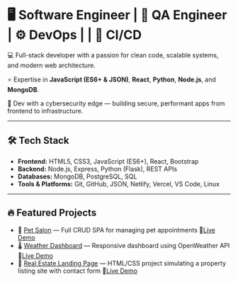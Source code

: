 # 🖥️ Software Engineer | 🧰 QA Engineer | ⚙️ DevOps |  | 🔁 CI/CD 

💻 Full-stack developer with a passion for clean code, scalable systems, and modern web architecture.

⭐ Expertise in **JavaScript (ES6+ & JSON)**, **React**, **Python**, **Node.js**, and **MongoDB**.  

🔐 Dev with a cybersecurity edge — building secure, performant apps from frontend to infrastructure.

---

## 🛠️ Tech Stack

- **Frontend:** HTML5, CSS3, JavaScript (ES6+), React, Bootstrap  
- **Backend:** Node.js, Express, Python (Flask), REST APIs  
- **Databases:** MongoDB, PostgreSQL, SQL  
- **Tools & Platforms:** Git, GitHub, JSON, Netlify, Vercel, VS Code, Linux

---

## 🔥 Featured Projects

- 🐩 [Pet Salon](https://github.com/CodeMagicianEquinox/Pet-Salon) — Full CRUD SPA for managing pet appointments
    🔗[Live Demo](https://codemagicianequinox.github.io/Pet-Salon/)
- 🌡️ [Weather Dashboard](https://github.com/CodeMagicianEquinox/Weather_Dashboard#) — Responsive dashboard using OpenWeather API  🔗[Live Demo](https://codemagicianequinox.github.io/Weather_Dashboard/)
- 🏡 [Real Estate Landing Page](https://github.com/CodeMagicianEquinox/Real-Estate) — HTML/CSS project simulating a property listing site with contact form 🔗[Live Demo](https://codemagicianequinox.github.io/Real-Estate/)


